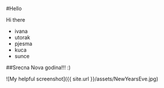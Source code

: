#Hello

Hi there

- ivana
- utorak
- pjesma
- kuca 
- sunce

##Srecna Nova godina!!! :)

![My helpful screenshot]({{ site.url }}/assets/NewYearsEve.jpg)

